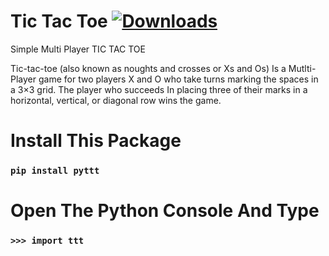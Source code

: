 # Tic Tac Toe [![Downloads](https://pepy.tech/badge/pyttt)](https://pepy.tech/project/pyttt) 
Simple Multi Player TIC TAC TOE 

Tic-tac-toe (also known as noughts and crosses or Xs and Os) 
Is a Mutlti-Player game for two players X and O 
who take turns marking the spaces in a 3×3 grid. 
The player who succeeds 
In placing three of their marks in a horizontal, vertical, or diagonal row wins the game.

# Install This Package  
### ```pip install pyttt```

# Open The Python Console And Type  
### ```>>> import ttt```
